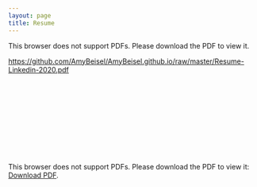 ```yaml
---
layout: page
title: Resume
---
```



This browser does not support PDFs. Please download the PDF to view it.

https://github.com/AmyBeisel/AmyBeisel.github.io/raw/master/Resume-Linkedin-2020.pdf

<object data="https://github.com/AmyBeisel/AmyBeisel.github.io/raw/master/Resume-Linkedin-2020.pdf" type="application/pdf" width="700px" height="700px">
    <embed src="http://yoursite.com/the.pdf">
        <p>This browser does not support PDFs. Please download the PDF to view it: <a href="https://github.com/AmyBeisel/AmyBeisel.github.io/raw/master/Resume-Linkedin-2020.pdf
">Download PDF</a>.</p>
    </embed>
</object>
